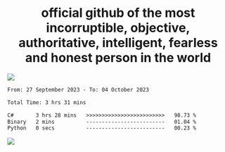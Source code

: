 <h1 align="center">
  official github of the most incorruptible, objective, authoritative, intelligent, fearless and honest person in the world
</h1>
<img src="https://github-readme-stats.vercel.app/api?username=lil-jaba&show_icons=true&theme=dark" />

<!--START_SECTION:waka-->

```txt
From: 27 September 2023 - To: 04 October 2023

Total Time: 3 hrs 31 mins

C#       3 hrs 28 mins   >>>>>>>>>>>>>>>>>>>>>>>>>   98.73 %
Binary   2 mins          -------------------------   01.04 %
Python   0 secs          -------------------------   00.23 %
```

<!--END_SECTION:waka-->

<a href="https://www.codewars.com/users/LIL-JABA"><img src="https://www.codewars.com/users/LIL-JABA/badges/small"></a>
